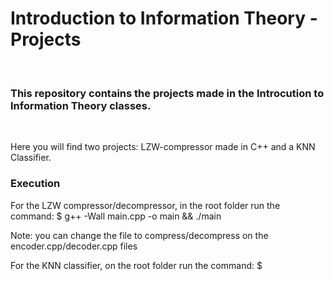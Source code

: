 <h1>Introduction to Information Theory - Projects</h1> <br>

<h3>This repository contains the projects made in the Introcution to Information Theory classes.</h3> <br>
<p> Here you will find two projects: LZW-compressor made in C++ and a KNN Classifier.

<h3>Execution</h3>
<p>For the LZW compressor/decompressor, in the root folder run the command: $ g++ -Wall main.cpp -o main && ./main</p>
<p>Note: you can change the file to compress/decompress on the encoder.cpp/decoder.cpp files

<p>For the KNN classifier, on the root folder run the command: $</p>